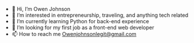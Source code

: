- 👋 Hi, I’m Owen Johnson
- 👀 I’m interested in entrepreneurship, traveling, and anything tech related
- 🌱 I’m currently learning Python for back-end experience
- 💞️ I’m looking for my first job as a front-end web developer
- 📫 How to reach me Owenjohnsonlegit@gmail.com

<!---
owenjohnsonlegit/owenjohnsonlegit is a ✨ special ✨ repository because its `README.md` (this file) appears on your GitHub profile.
You can click the Preview link to take a look at your changes.
--->
